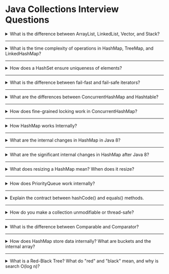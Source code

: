 # Java Collections Interview Questions

<details>
<summary>What is the difference between ArrayList, LinkedList, Vector, and Stack?</summary>

- <strong>ArrayList:</strong> Resizable array, fast random access (O(1)), slow insert/remove in the middle (O(n)), not synchronized.
- <strong>LinkedList:</strong> Doubly-linked list, fast insert/remove at ends (O(1)), slow random access (O(n)), not synchronized.
- <strong>Vector:</strong> Legacy resizable array, synchronized (thread-safe), slower than ArrayList due to synchronization.
- <strong>Stack:</strong> Legacy class, extends Vector, LIFO (last-in, first-out) operations (<code>push</code>, <code>pop</code>), synchronized.

</details>

---

<details>
<summary>What is the time complexity of operations in HashMap, TreeMap, and LinkedHashMap?</summary>

- <strong>HashMap:</strong> O(1) for get/put/remove (amortized), O(n) worst-case (hash collisions).
- <strong>TreeMap:</strong> O(log n) for get/put/remove (uses Red-Black tree).
- <strong>LinkedHashMap:</strong> Same as HashMap, but maintains insertion order (O(1) for get/put/remove).

</details>

---

<details>
<summary>How does a HashSet ensure uniqueness of elements?</summary>

HashSet uses a HashMap internally. When you add an element, it uses the element's <code>hashCode()</code> and <code>equals()</code> methods to check for duplicates. Only unique elements (as per <code>equals()</code>) are stored.

</details>

---

<details>
<summary>What is the difference between fail-fast and fail-safe iterators?</summary>

- <strong>Fail-fast:</strong> Throw <code>ConcurrentModificationException</code> if the collection is modified during iteration (e.g., ArrayList, HashMap iterators).
- <strong>Fail-safe:</strong> Do not throw exceptions; work on a copy of the collection (e.g., <code>CopyOnWriteArrayList</code>, <code>ConcurrentHashMap</code> iterators).

</details>

---

<details>
<summary>What are the differences between ConcurrentHashMap and Hashtable?</summary>

- <strong>ConcurrentHashMap:</strong> Allows concurrent read/write, uses segment locking (Java 7) or finer-grained locking (Java 8+), better performance, does not allow null keys/values.
- <strong>Hashtable:</strong> Legacy, synchronized on every method, lower performance, allows only one thread at a time, does not allow null keys/values.

</details>

---

<details>
<summary>How does fine-grained locking work in ConcurrentHashMap?</summary>

Fine-grained locking is a concurrency control technique that minimizes lock contention by locking only small portions of a data structure, rather than the entire structure.

<strong>In ConcurrentHashMap (Java 7):</strong>
- The map is divided into multiple segments (default 16).
- Each segment is an independent hash table with its own lock.
- When a thread wants to perform an operation (put, get, remove), it first determines the segment for the key (using hash).
- Only the segment containing the key is locked, so multiple threads can operate on different segments at the same time.
- This increases throughput and reduces contention compared to locking the whole map.

<strong>In Java 8 and later:</strong>
- Segments are removed; locking is done at the bucket (bin) level.
- Each bucket (linked list or tree) can be locked independently.
- For most operations (like put, remove), only the specific bucket is locked, allowing even more threads to operate concurrently.
- Reads are mostly lock-free (using volatile and CAS operations), further improving performance.

<strong>Visualization:</strong>
- Imagine a map with 16 segments (Java 7):
  - Thread 1 locks segment 0 for key "A"
  - Thread 2 locks segment 5 for key "Z"
  - Both threads can proceed without waiting for each other
- In Java 8+, Thread 1 locks only the bucket for "A", Thread 2 locks only the bucket for "Z"

<strong>Summary:</strong>
- Fine-grained locking allows high concurrency by reducing the scope of locks.
- In Java 7, locking is per segment; in Java 8+, it's per bucket/bin.
- This design enables many threads to update the map simultaneously, as long as they work on different keys.

</details>

---

<details>
<summary>How HashMap works Internally?</summary>

HashMap uses an array of buckets. Each bucket is a linked list (or a tree in Java 8+). The <code>hashCode()</code> of the key determines the bucket. On collision, elements are stored in the same bucket (as a list or tree). <code>equals()</code> is used to check for key equality.

https://howtodoinjava.com/java/collections/hashmap/how-hashmap-works-in-java/



</details>

---

<details>
<summary>What are the internal changes in HashMap in Java 8?</summary>

- Buckets with many collisions (more than 8 elements) are converted from linked lists to balanced trees (Red-Black trees) for faster lookup (O(log n)).
- Improved hash function for better distribution.

</details>

---

<details>
<summary>What are the significant internal changes in HashMap after Java 8?</summary>

After Java 8, <code>HashMap</code> introduced several important changes to improve performance, especially in cases with many hash collisions:

- <strong>Tree Bins for High Collision Buckets:</strong> If a bucket contains more than 8 entries (and the map has at least 64 buckets), the linked list in that bucket is converted to a balanced red-black tree. This improves lookup time from O(n) to O(log n) for that bucket. If the number of entries drops below 6, the tree reverts to a linked list.
- <strong>Improved Hash Function:</strong> The hash function was enhanced to better distribute keys and reduce collisions, making the map more efficient.
- <strong>Resizing and Transfer Optimization:</strong> The resizing process (when the map grows) was optimized for better performance and less contention.
- <strong>ConcurrentHashMap Similarity:</strong> Java 8's <code>ConcurrentHashMap</code> also adopted tree bins for high-collision buckets, further improving concurrent performance.

<strong>Code Example: Treeification in Java 8+</strong>

```java
// Internally, when a bucket's size exceeds 8:
if (bucketSize > 8) {
    // Convert linked list to red-black tree
    treeifyBin();
}
```

<strong>Summary Table</strong>

| Feature                | Before Java 8         | Java 8+                        |
|------------------------|-----------------------|--------------------------------|
| Bucket Structure       | Linked List           | Linked List or Tree (RB Tree)  |
| Lookup in Collisions   | O(n)                  | O(log n) (if treeified)        |
| Hash Function          | Simpler               | Improved for better spread     |
| Resizing               | Less optimized        | More efficient                 |

<strong>In summary:</strong> Java 8’s <code>HashMap</code> is much more resilient to hash collisions, with better worst-case performance and improved internal algorithms.

</details>

---

<details>
<summary>What does resizing a HashMap mean? When does it resize?</summary>

<strong>Resizing</strong> a <code>HashMap</code> means increasing the number of buckets (the internal array size) to reduce the load factor and maintain efficient performance.

- <strong>Why resize?</strong> As more entries are added, the number of collisions increases, which can degrade performance. Resizing spreads the entries across more buckets, reducing collisions.
- <strong>When does it happen?</strong> HashMap resizes automatically when the number of entries exceeds the product of the current capacity and the load factor (default load factor is 0.75).
  - For example, with a default capacity of 16 and load factor 0.75, resizing happens after the 13th entry is added (16 * 0.75 = 12, so after 12 entries).
- <strong>What happens during resizing?</strong>
  - A new, larger array (usually double the previous size) is created.
  - All existing entries are rehashed and moved to the new array (because the bucket index depends on the array size).
  - This is a costly operation, so frequent resizing should be avoided by choosing an appropriate initial capacity if the number of entries is known in advance.

<strong>Summary:</strong> Resizing is the process of expanding the internal storage of a HashMap to maintain performance as it grows. It happens automatically when the map exceeds its threshold (capacity × load factor).

</details>

---

<details>
<summary>How does PriorityQueue work internally?</summary>

PriorityQueue uses a binary heap (min-heap by default) stored in an array. The smallest element is always at the head. Insertion and removal are O(log n).

</details>

---

<details>
<summary>Explain the contract between hashCode() and equals() methods.</summary>

- If two objects are equal according to <code>equals()</code>, they must have the same <code>hashCode()</code>.
- If two objects have the same <code>hashCode()</code>, they may or may not be equal.
- Violating this contract can break collections like HashMap and HashSet.

</details>

---

<details>
<summary>How do you make a collection unmodifiable or thread-safe?</summary>

- <strong>Unmodifiable:</strong> Use <code>Collections.unmodifiableList()</code>, <code>List.of()</code> (Java 9+), etc.
- <strong>Thread-safe:</strong> Use <code>Collections.synchronizedList()</code>, concurrent collections (e.g., <code>CopyOnWriteArrayList</code>, <code>ConcurrentHashMap</code>).

</details>

---

<details>
<summary>What is the difference between Comparable and Comparator?</summary>

- <strong>Comparable:</strong> Interface for natural ordering, implemented by the class itself (<code>compareTo()</code> method).
- <strong>Comparator:</strong> Separate object to define custom ordering (<code>compare()</code> method), can be passed to sort methods.

<strong>Example:</strong>
```java
Collections.sort(list); // uses Comparable
Collections.sort(list, comparator); // uses Comparator
```

</details>

---

<details>
<summary>How does HashMap store data internally? What are buckets and the internal array?</summary>

A <code>HashMap</code> uses an internal array to store data. Each element of this array is called a <strong>bucket</strong>. Here's how it works:

- <strong>Internal Array:</strong> When you create a HashMap, it allocates an array (e.g., <code>Node[] table</code>), where each slot is called a bucket.
- <strong>Bucket:</strong> Each bucket can hold one or more entries (key-value pairs). If multiple keys hash to the same bucket, they are stored together (as a linked list or tree in Java 8+).
- <strong>Storing Data:</strong>
  1. When you put a key-value pair, HashMap computes the <code>hashCode()</code> of the key.
  2. It uses this hash to determine the index in the array: <code>index = hash % array.length</code> (with some bit manipulation for better distribution).
  3. The entry is placed in the corresponding bucket (array slot).
  4. If the bucket already contains entries (collision), the new entry is added to the linked list (or tree) at that bucket.

<strong>Example:</strong>

Suppose you have a HashMap with 4 buckets (array size = 4):

| Index | Bucket (Linked List)         |
|-------|-----------------------------|
| 0     | ("dog", 1)                  |
| 1     | ("cat", 2) → ("bat", 3)     |
| 2     |                             |
| 3     | ("rat", 4)                  |

- "cat" and "bat" have the same hash index, so they are stored in the same bucket (index 1) as a linked list.
- When you call <code>get("bat")</code>, HashMap computes the hash, finds the bucket, and traverses the list to find the key.

<strong>Visualization:</strong>

```mermaid
graph TD
    A[HashMap Table (Array)]
    A --> B0[Bucket 0: ("dog", 1)]
    A --> B1[Bucket 1: ("cat", 2) → ("bat", 3)]
    A --> B2[Bucket 2: empty]
    A --> B3[Bucket 3: ("rat", 4)]
```

<strong>Summary:</strong> The internal array is the main storage, and each slot (bucket) can hold one or more entries. Collisions are handled by storing multiple entries in the same bucket as a linked list (or tree in Java 8+).

</details>

---

<details>
<summary>What is a Red-Black Tree? What do "red" and "black" mean, and why is search O(log n)?</summary>

A <strong>Red-Black Tree</strong> is a self-balancing binary search tree where each node is colored either red or black. The colors are used to enforce rules that keep the tree balanced, ensuring efficient operations.

<strong>What do "red" and "black" mean?</strong>
- Each node in the tree has a color attribute: red or black.
- The color is not related to the data, but is used to maintain balance through these rules:
  1. Every node is either red or black.
  2. The root is always black.
  3. All leaves (null children) are considered black.
  4. Red nodes cannot have red children (no two reds in a row).
  5. Every path from a node to its descendant leaves has the same number of black nodes (black-height).

<strong>How does this keep the tree balanced?</strong>
- These rules prevent the tree from becoming too unbalanced (like a linked list).
- When nodes are inserted or deleted, the tree may temporarily violate a rule, but it is quickly fixed by "recoloring" nodes and/or "rotating" subtrees.

<strong>Why is search O(log n)?</strong>
- Because the tree is always approximately balanced, the longest path from the root to a leaf is no more than twice as long as the shortest path.
- This means the height of the tree is always O(log n), where n is the number of nodes.
- Searching for a key involves traversing from the root down to a leaf, which takes at most O(log n) steps.

<strong>Visualization:</strong>

```mermaid
graph TD
    R1((10) Black)
    R1 --> R2((5) Red)
    R1 --> R3((15) Red)
    R2 --> R4((2) Black)
    R2 --> R5((7) Black)
    R3 --> R6((12) Black)
    R3 --> R7((18) Black)
```

<strong>Summary:</strong> In a red-black tree, the red and black colors are used to enforce balancing rules. This guarantees that the tree's height is always O(log n), so search, insert, and delete operations are efficient.

</details>

